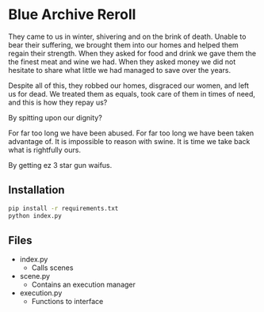 # Blue Archive Reroll

They came to us in winter, shivering and on the brink of death.
Unable to bear their suffering, we brought them into our homes and helped them regain their strength.
When they asked for food and drink we gave them the the finest meat and wine we had.
When they asked money we did not hesitate to share what little we had managed to save over the years.

Despite all of this, they robbed our homes, disgraced our women, and left us for dead.
We treated them as equals, took care of them in times of need, and this is how they repay us?

By spitting upon our dignity?

For far too long we have been abused.
For far too long we have been taken advantage of.
It is impossible to reason with swine.
It is time we take back what is rightfully ours.

By getting ez 3 star gun waifus.

## Installation

```bash
pip install -r requirements.txt
python index.py
```

## Files

- index.py
  - Calls scenes
- scene.py
  - Contains an execution manager
- execution.py
  - Functions to interface
